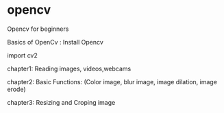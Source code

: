 # opencv
Opencv for beginners 


Basics of OpenCv :
Install Opencv 

import cv2

chapter1: Reading images, videos,webcams

chapter2: Basic Functions: (Color image, blur image, image dilation, image erode)

chapter3: Resizing and Croping image
